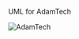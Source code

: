 UML for AdamTech

![AdamTech](https://github.com/user-attachments/assets/75bbf7ab-3652-43fd-bd30-652619a9ead1)
